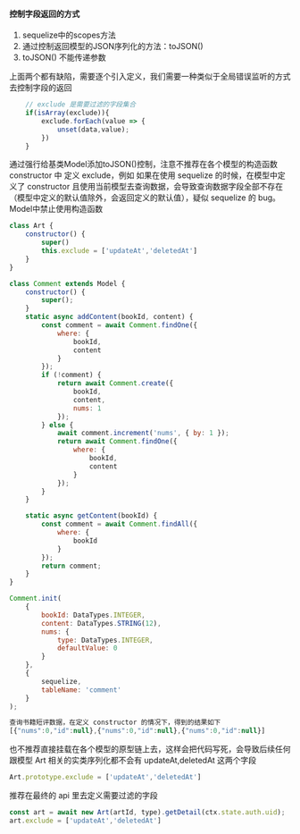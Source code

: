 #### 控制字段返回的方式

1. sequelize中的scopes方法
2. 通过控制返回模型的JSON序列化的方法：toJSON()
3. toJSON() 不能传递参数

上面两个都有缺陷，需要逐个引入定义，我们需要一种类似于全局错误监听的方式去控制字段的返回

```js
    // exclude 是需要过滤的字段集合
    if(isArray(exclude)){
        exclude.forEach(value => {
            unset(data,value);
        })
    }
```

通过强行给基类Model添加toJSON()控制，注意不推荐在各个模型的构造函数 constructor 中 定义 exclude，例如
如果在使用 sequelize 的时候，在模型中定义了 constructor 且使用当前模型去查询数据，会导致查询数据字段全部不存在（模型中定义的默认值除外，会返回定义的默认值），疑似 sequelize 的 bug。Model中禁止使用构造函数

```js
class Art {
    constructor() {
        super()
        this.exclude = ['updateAt','deletedAt']
    }
}

class Comment extends Model {
    constructor() {
        super();
    }
    static async addContent(bookId, content) {
        const comment = await Comment.findOne({
            where: {
                bookId,
                content
            }
        });
        if (!comment) {
            return await Comment.create({
                bookId,
                content,
                nums: 1
            });
        } else {
            await comment.increment('nums', { by: 1 });
            return await Comment.findOne({
                where: {
                    bookId,
                    content
                }
            });
        }
    }

    static async getContent(bookId) {
        const comment = await Comment.findAll({
            where: {
                bookId
            }
        });
        return comment;
    }
}

Comment.init(
    {
        bookId: DataTypes.INTEGER,
        content: DataTypes.STRING(12),
        nums: {
            type: DataTypes.INTEGER,
            defaultValue: 0
        }
    },
    {
        sequelize,
        tableName: 'comment'
    }
);

查询书籍短评数据，在定义 constructor 的情况下，得到的结果如下
[{"nums":0,"id":null},{"nums":0,"id":null},{"nums":0,"id":null}]
```

也不推荐直接挂载在各个模型的原型链上去，这样会把代码写死，会导致后续任何跟模型 Art 相关的实类序列化都不会有 updateAt,deletedAt 这两个字段

```js
Art.prototype.exclude = ['updateAt','deletedAt']
```

推荐在最终的 api 里去定义需要过滤的字段

```js
const art = await new Art(artId, type).getDetail(ctx.state.auth.uid);
art.exclude = ['updateAt','deletedAt']
```
